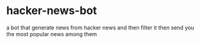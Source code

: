 # hacker-news-bot

a bot that generate news from hacker news and then filter it then send you the most popular news among them

